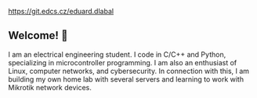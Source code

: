https://git.edcs.cz/eduard.dlabal

## Welcome! 👋
I am an electrical engineering student. I code in C/C++ and Python, specializing in microcontroller programming. I am also an enthusiast of Linux, computer networks, and cybersecurity. In connection with this, I am building my own home lab with several servers and learning to work with Mikrotik network devices.
